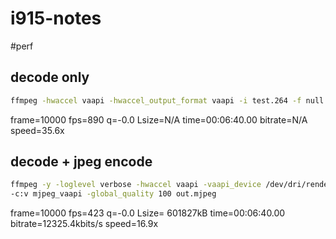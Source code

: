 # i915-notes

#perf

## decode only

```bash
ffmpeg -hwaccel vaapi -hwaccel_output_format vaapi -i test.264 -f null -
```
frame=10000 fps=890 q=-0.0 Lsize=N/A time=00:06:40.00 bitrate=N/A speed=35.6x

## decode + jpeg encode

```bash
ffmpeg -y -loglevel verbose -hwaccel vaapi -vaapi_device /dev/dri/renderD128 -hwaccel_output_format vaapi -i test.264 \
-c:v mjpeg_vaapi -global_quality 100 out.mjpeg
```
frame=10000 fps=423 q=-0.0 Lsize=  601827kB time=00:06:40.00 bitrate=12325.4kbits/s speed=16.9x 
